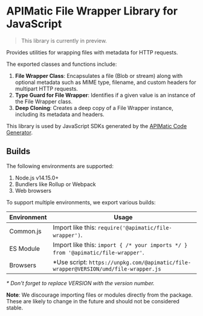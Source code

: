 # APIMatic File Wrapper Library for JavaScript

> This library is currently in preview.

Provides utilities for wrapping files with metadata for HTTP requests.

The exported classes and functions include:

1. **File Wrapper Class**: Encapsulates a file (Blob or stream) along with optional metadata such as MIME type, filename, and custom headers for multipart HTTP requests.
2. **Type Guard for File Wrapper**: Identifies if a given value is an instance of the File Wrapper class.
3. **Deep Cloning**: Creates a deep copy of a File Wrapper instance, including its metadata and headers.

This library is used by JavaScript SDKs generated by the [APIMatic Code Generator](http://www.apimatic.io).

## Builds

The following environments are supported:

1. Node.js v14.15.0+
2. Bundlers like Rollup or Webpack
3. Web browsers

To support multiple environments, we export various builds:

| Environment | Usage |  
| --- | --- |  
| Common.js | Import like this: `require('@apimatic/file-wrapper')`. |  
| ES Module | Import like this: `import { /* your imports */ } from '@apimatic/file-wrapper'`. |  
| Browsers | *Use script: `https://unpkg.com/@apimatic/file-wrapper@VERSION/umd/file-wrapper.js` |  

_* Don't forget to replace VERSION with the version number._  

**Note**: We discourage importing files or modules directly from the package. These are likely to change in the future and should not be considered stable.